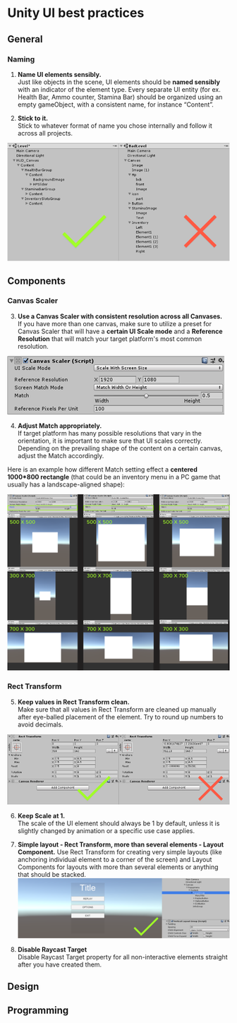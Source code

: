 
# Unity UI best practices
## General
### Naming
1. __Name UI elements sensibly.__ </br>
Just like objects in the scene, UI elements should be **named sensibly** with an indicator of the element type.
Every separate UI entity (for ex. Health Bar, Ammo counter, Stamina Bar) should be organized using an empty gameObject, with a consistent name, for instance “Content”.

2. __Stick to it.__</br>
Stick to whatever format of name you chose internally and follow it across all projects.

![Alt](element_naming.png)
## Components
### Canvas Scaler
3. **Use a Canvas Scaler with consistent resolution across all Canvases.** </br>
If you have more than one canvas, make sure to utilize a preset for Canvas Scaler that will have a **certain UI Scale mode** and a **Reference Resolution** that will match your target platform's most common resolution.  

![Alt](canvas_scaler.png)


4. **Adjust Match appropriately.**</br>
If target platform has many possible resolutions that vary in the orientation, it is important to make sure that UI scales correctly. Depending on the prevailing shape of the content on a certain canvas, adjust the Match accordingly. 

Here is an example how different Match setting effect a **centered 1000*800 rectangle** (that could be an inventory menu in a PC game that usually has a landscape-aligned shape):

![Alt](match_example.png)

### Rect Transform
5. **Keep values in Rect Transform clean.**</br>
Make sure that all values in Rect Transform are cleaned up manually after eye-balled placement of the element. Try to round up numbers to avoid decimals.

![Alt](rect_transform.png)

6. **Keep Scale at 1.** </br>
The scale of the UI element should always be 1 by default, unless it is slightly changed by animation or a specific use case applies.

7. **Simple layout - Rect Transform, more than several elements - Layout Component.**
Use Rect Transform for creating very simple layouts (like anchoring individual element to a corner of the screen) and Layout Components for layouts with more than several elements or anything that should be stacked.
![Alt](layout_component.png)

8. **Disable Raycast Target** </br>
Disable Raycast Target property for all non-interactive elements straight after you have created them.
## Design
## Programming

<!--stackedit_data:
eyJoaXN0b3J5IjpbMjAyODUxNzg5NSwyMDUyODAzMzYsLTY2ND
QwNzM0NywyMDI3NTEwMzE4LDgxMzQ3OTA1NiwyMTIzNjAzMTIz
LDEwNDU5NTc4NjksLTk4MTU2MzI1Miw4OTcyMDg0NjcsLTE1Mj
IxMTY3MzgsLTE2MzIzMTAzNiwtMTAyMjkwMjU0OCwxNTQwNzY4
MjcxLDc3NjE3NjYyNywyOTk4NzEwMzAsLTIwMjk3Nzg3NTIsMT
U1NzMzNDIzNSw5MDg3NzU4NzksLTE3ODMyMjY2MDksLTM4MTU4
MjkyMV19
-->